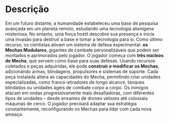 # Descrição

Em um futuro distante, a humanidade estabeleceu uma base de pesquisa avançada em um planeta remoto, estudando uma tecnologia alienígena misteriosa. No entanto, uma força hostil descobre sua presença e inicia uma invasão para destruir a base e tomar a tecnologia para si. Como último recurso, os cientistas ativam um sistema de defesa experimental: **os Mechas Modulares**, gigantes de combate personalizáveis que podem ser montados e aprimorados pelo jogador.
O jogador começa com **três núcleos de Mecha**, que servem como base para suas defesas. Usando recursos coletados e peças adquiridas, ele pode **construir e modificar os Mechas**, adicionando armas, blindagens, propulsores e sistemas de suporte. Cada peça instalada altera as capacidades do Mecha, permitindo criar unidades especializadas, como franco-atiradores de longo alcance, tanques blindados ou unidades ágeis de combate corpo a corpo.
Os inimigos atacam em ondas progressivamente mais desafiadoras, com diferentes tipos de unidades – desde enxames de drones velozes até colossais máquinas de cerco. O jogador precisará adaptar sua estratégia constantemente, reconfigurando os Mechas para lidar com cada nova ameaça.